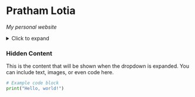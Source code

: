 # Pratham Lotia
*My personal website*
<details>
  <summary>Click to expand</summary>
  [Click here](plotia.github.io)
</details>
  
  ### Hidden Content
  
  This is the content that will be shown when the dropdown is expanded. You can include text, images, or even code here.
  
  ```python
  # Example code block
  print("Hello, world!")

